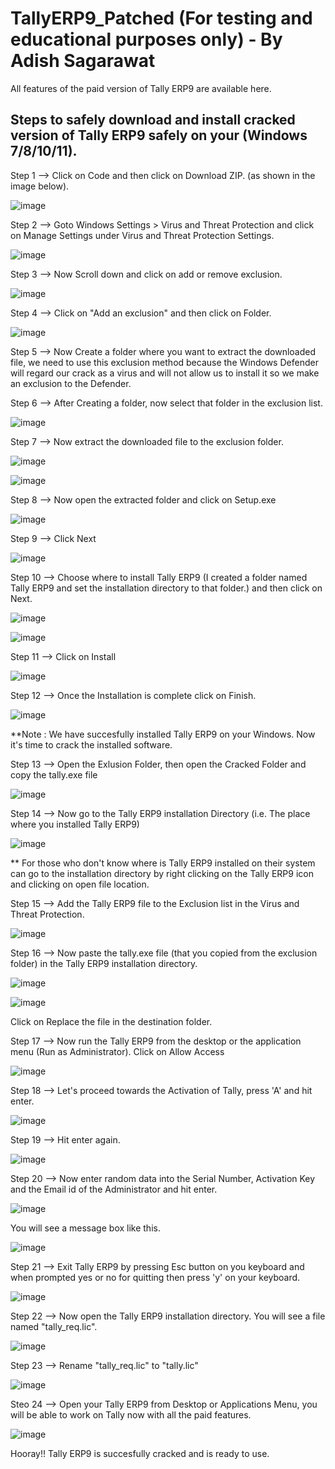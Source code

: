 # TallyERP9_Patched (For testing and educational purposes only) - By Adish Sagarawat
All features of the paid version of Tally ERP9 are available here.

## Steps to safely download and install cracked version of Tally ERP9 safely on your (Windows 7/8/10/11).

Step 1 --> Click on Code and then click on Download ZIP. (as shown in the image below).

![image]()

Step 2 --> Goto Windows Settings > Virus and Threat Protection and click on Manage Settings under Virus and Threat Protection Settings.

![image](https://user-images.githubusercontent.com/79533228/158681643-99acb00d-bb57-47d8-b908-9830c14a15f6.png)

Step 3 --> Now Scroll down and click on add or remove exclusion.

![image](https://user-images.githubusercontent.com/79533228/158681833-45dc7972-8e95-4f0b-977d-89d2cfacfd1a.png)

Step 4 --> Click on "Add an exclusion" and then click on Folder.

![image]()

Step 5 --> Now Create a folder where you want to extract the downloaded file, we need to use this exclusion method because the Windows Defender will regard our crack as a virus and will not allow us to install it so we make an exclusion to the Defender.

Step 6 --> After Creating a folder, now select that folder in the exclusion list.

![image]()

Step 7 --> Now extract the downloaded file to the exclusion folder.

![image](https://user-images.githubusercontent.com/79533228/158683349-f214c51c-e053-47b1-be98-54f0861ee848.png)

![image](https://user-images.githubusercontent.com/79533228/158683578-06ca9936-8839-4628-bdd7-719e72173535.png)

Step 8 --> Now open the extracted folder and click on Setup.exe

![image]()

Step 9 --> Click Next

![image](https://user-images.githubusercontent.com/79533228/158683891-7a8d8cf3-ebf6-4137-97a2-325ff5b7e8e7.png)

Step 10 --> Choose where to install Tally ERP9 (I created a folder named Tally ERP9 and set the installation directory to that folder.) and then click on Next.

![image](https://user-images.githubusercontent.com/79533228/158684379-75838fd5-322e-4817-b77c-8588c8d936f5.png)

![image](https://user-images.githubusercontent.com/79533228/158684444-80ce83fd-a15b-4558-9de0-7ba6f381ab01.png)

Step 11 --> Click on Install

![image](https://user-images.githubusercontent.com/79533228/158684581-674e1d0a-6613-4a5a-9756-7ab41064c2e2.png)

Step 12 --> Once the Installation is complete click on Finish.

![image](https://user-images.githubusercontent.com/79533228/158684755-b5c8c2a5-58f5-4c80-88b3-0ccb1cde60db.png)

**Note : We have succesfully installed Tally ERP9 on your Windows. Now it's time to crack the installed software.

Step 13 --> Open the Exlusion Folder, then open the Cracked Folder and copy the tally.exe file

![image](https://user-images.githubusercontent.com/79533228/158685507-7376d4ca-f673-4fe6-8ef7-a6a5463efc36.png)

Step 14 --> Now go to the Tally ERP9 installation Directory (i.e. The place where you installed Tally ERP9)

![image](https://user-images.githubusercontent.com/79533228/158685710-f6db3cdd-349e-4bea-9e70-76a871b55e78.png)

** For those who don't know where is Tally ERP9 installed on their system can go to the installation directory by right clicking on the Tally ERP9 icon and clicking on open file location.

Step 15 --> Add the Tally ERP9 file to the Exclusion list in the Virus and Threat Protection.

![image](https://user-images.githubusercontent.com/79533228/158686116-1071e32c-2d62-4a92-988e-3274921771a0.png)

Step 16 --> Now paste the tally.exe file (that you copied from the exclusion folder) in the Tally ERP9 installation directory.

![image](https://user-images.githubusercontent.com/79533228/158686328-7d68c8de-ef37-454e-ba41-4e14486d5a3f.png)

![image](https://user-images.githubusercontent.com/79533228/158686571-30f0199e-467a-44bb-ac25-cb6f9f2e64a4.png)

Click on Replace the file in the destination folder.


Step 17 --> Now run the Tally ERP9 from the desktop or the application menu (Run as Administrator). Click on Allow Access

![image]()

Step 18 --> Let's proceed towards the Activation of Tally, press 'A' and hit enter.

![image]()

Step 19 --> Hit enter again.

![image]()

Step 20 --> Now enter random data into the Serial Number, Activation Key and the Email id of the Administrator and hit enter.

![image](https://user-images.githubusercontent.com/79533228/158687872-8381b4ac-163f-4973-a32b-2a3b2c07ae3c.png)

You will see a message box like this.

![image](https://user-images.githubusercontent.com/79533228/158687951-998ceb09-69f9-4c58-8fd2-aad976b9b6a4.png)

Step 21 --> Exit Tally ERP9 by pressing Esc button on you keyboard and when prompted yes or no for quitting then press 'y' on your keyboard.

![image]()

Step 22 --> Now open the Tally ERP9 installation directory. You will see a file named "tally_req.lic".

![image](https://user-images.githubusercontent.com/79533228/158688512-d52fa23b-62c2-4da6-bed0-eb7e5c86f184.png)

Step 23 --> Rename "tally_req.lic" to "tally.lic"

![image](https://user-images.githubusercontent.com/79533228/158688751-6ef72410-9393-4420-87fc-b945db44bbf9.png)

Steo 24 --> Open your Tally ERP9 from Desktop or Applications Menu, you will be able to work on Tally now with all the paid features.

![image]()

Hooray!! Tally ERP9 is succesfully cracked and is ready to use.
